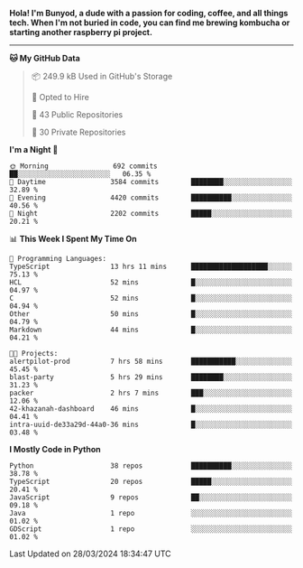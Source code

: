 <p>
<b>Hola! I'm Bunyod, a dude with a passion for coding, coffee, and all things tech. When I'm not buried in code, you can find me brewing kombucha or starting another raspberry pi project.</b>
</p>

---

<!--START_SECTION:waka-->
**🐱 My GitHub Data** 

> 📦 249.9 kB Used in GitHub's Storage 
 > 
> 💼 Opted to Hire
 > 
> 📜 43 Public Repositories 
 > 
> 🔑 30 Private Repositories 
 > 
**I'm a Night 🦉** 

```text
🌞 Morning                692 commits         ██░░░░░░░░░░░░░░░░░░░░░░░   06.35 % 
🌆 Daytime                3584 commits        ████████░░░░░░░░░░░░░░░░░   32.89 % 
🌃 Evening                4420 commits        ██████████░░░░░░░░░░░░░░░   40.56 % 
🌙 Night                  2202 commits        █████░░░░░░░░░░░░░░░░░░░░   20.21 % 
```


📊 **This Week I Spent My Time On** 

```text
💬 Programming Languages: 
TypeScript               13 hrs 11 mins      ███████████████████░░░░░░   75.13 % 
HCL                      52 mins             █░░░░░░░░░░░░░░░░░░░░░░░░   04.97 % 
C                        52 mins             █░░░░░░░░░░░░░░░░░░░░░░░░   04.94 % 
Other                    50 mins             █░░░░░░░░░░░░░░░░░░░░░░░░   04.79 % 
Markdown                 44 mins             █░░░░░░░░░░░░░░░░░░░░░░░░   04.21 % 

🐱‍💻 Projects: 
alertpilot-prod          7 hrs 58 mins       ███████████░░░░░░░░░░░░░░   45.45 % 
blast-party              5 hrs 29 mins       ████████░░░░░░░░░░░░░░░░░   31.23 % 
packer                   2 hrs 7 mins        ███░░░░░░░░░░░░░░░░░░░░░░   12.06 % 
42-khazanah-dashboard    46 mins             █░░░░░░░░░░░░░░░░░░░░░░░░   04.41 % 
intra-uuid-de33a29d-44a0-36 mins             █░░░░░░░░░░░░░░░░░░░░░░░░   03.48 % 
```

**I Mostly Code in Python** 

```text
Python                   38 repos            ██████████░░░░░░░░░░░░░░░   38.78 % 
TypeScript               20 repos            █████░░░░░░░░░░░░░░░░░░░░   20.41 % 
JavaScript               9 repos             ██░░░░░░░░░░░░░░░░░░░░░░░   09.18 % 
Java                     1 repo              ░░░░░░░░░░░░░░░░░░░░░░░░░   01.02 % 
GDScript                 1 repo              ░░░░░░░░░░░░░░░░░░░░░░░░░   01.02 % 
```




 Last Updated on 28/03/2024 18:34:47 UTC
<!--END_SECTION:waka-->
